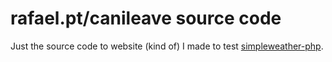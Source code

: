# rafael.pt/canileave source code

Just the source code to website (kind of) I made to test [simpleweather-php](http://github.com/rafaqueque/simpleweather-php).